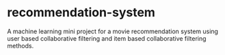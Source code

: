 # recommendation-system
A machine learning mini project for a movie recommendation system using user based collaborative filtering and item based collaborative filtering methods.
